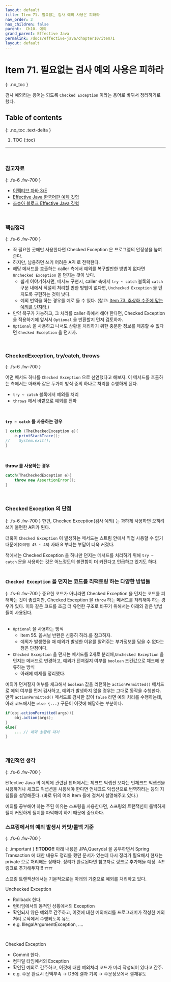 ```yaml
---
layout: default
title: Item 71. 필요없는 검사 예외 사용은 피하라
nav_order: 3
has_children: false
parent:  Ch10. 예외
grand_parent: Effective Java
permalink: /docs/effective-java/chapter10/item71
layout: default
---
```




# Item 71. 필요없는 검사 예외 사용은 피하라
{: .no_toc }

검사 예외라는 용어는 되도록 `Checked Exception` 이라는 용어로 바꿔서 정리하기로 했다.<br>

## Table of contents
{: .no_toc .text-delta }

1. TOC
{:toc}

---

<br>

### 참고자료
{: .fs-6 .fw-700 }

- [이펙티브 자바 3/E](http://www.yes24.com/Product/Goods/65551284)
- [Effective Java 한국어판 예제 깃헙](https://github.com/WegraLee)
- [조슈아 블로크 Effective Java 깃헙](https://github.com/jbloch/effective-java-3e-source-code/tree/master/src/effectivejava)
  <br>

<br>



### 핵심정리
{: .fs-6 .fw-700 }

- 꼭 필요한 곳에만 사용한다면 Checked Exception 은 프로그램의 안정성을 높여준다.
- 하지만, 남용하면 쓰기 어려운 API 로 전락한다.
- 해당 메서드를 호출하는 caller 측에서 예외를 복구할만한 방법이 없다면 `Unchecked Exception` 을 던지는 것이 낫다.
  - 쉽게 이야기하자면, 메서드 구현시, caller 측에서 `try ~ catch`  블록의 `catch` 구문 내에서 적절히 처리할 만한 방법이 없다면, `Unchecked Exception` 을 던지도록 구현하는 것이 낫다.
  - 예외 번역을 하는 경우를 예로 들 수 있다. (참고: [Item 73. 추상화 수준에 맞는 예외를 던지라.](https://github.com/soon-good/study-effective-java-3rd/blob/develop/ITEM-73-%EC%B6%94%EC%83%81%ED%99%94-%EC%88%98%EC%A4%80%EC%97%90-%EB%A7%9E%EB%8A%94-%EC%98%88%EC%99%B8%EB%A5%BC-%EB%8D%98%EC%A7%80%EB%9D%BC.md))
- 만약 복구가 가능하고, 그 처리를 caller 측에서 해야 한다면, Checked Exception 을 적용하기에 앞서서 `Optional` 을 반환할지 먼저 검토하자.
- `Optional` 을 사용하고 나서도 상황을 처리하기 위한 충분한 정보를 제공할 수 없다면 `Checked Exception` 을 던지자.
<br>

### CheckedException, try/catch, throws
{: .fs-6 .fw-700 }

어떤 메서드 하나를 `Checked Exception` 으로 선언했다고 해보자. 이 메서드를 호출하는 측에서는 아래와 같은 두가지 방식 중의 하나로 처리를 수행하게 된다.

- `try ~ catch` 블록에서 예외를 처리
- `throws` 해서 바깥으로 예외를 전파

<br>

**`try ~ catch` 를 사용하는 경우**

```java
} catch (TheCheckedException e){
    e.printStackTrace();
//    System.exit();
}
```

<br>

**throw 를 사용하는 경우**

```java
catch(TheCheckedException e){
    throw new AssertionError();
}
```

<br>

### Checked Exception 의 단점
{: .fs-6 .fw-700 }
한편, Checked Exception(검사 예외) 는 과하게 사용하면 오히려 쓰기 불편한 API가 된다.<br>

더욱이 `Checked Exception` 이 발생하는 메서드는 스트림 안에서 직접 사용할 수 없기 때문에(`아이템 45 ~ 48`) 자바 8 부터는 부담이 더욱 커졌다.<br>

책에서는 Checked Exception 을 하나만 던지는 메서드를 처리하기 위해 `try ~ catch` 문을 사용하는 것은 어느정도의 불편함이 더 커진다고 언급하고 있기도 하다.<br>
<br>


### `Checked Exception` 을 던지는 코드를 리팩토링 하는 다양한 방법들
{: .fs-6 .fw-700 }
중요한 코드가 아니라면 Checked Exception 을 던지는 코드를 피해하는 것이 좋겠지만, Checked Exception 을 `throw` 하는 메서드를 처리해야 하는 경우가 있다. 이와 같은 코드를 조금 더 유연한 구조로 바꾸기 위해서는 아래와 같은 방법들이 사용된다.<br>
<br>
- `Optional` 을 사용하는 방식
  - Item 55. 옵셔널 반환은 신중히 하라.를 참고하자.
  - 예외가 발생했을 때 예외가 발생한 이유를 알려주는 부가정보를 담을 수 없다는 점은 단점이다.
- `Checked Exception` 을 던지는 메서드를 2개로 분리해,`Unchecked Exception` 을 던지는 메서드로 변경하고, 예외가 던져질지 여부를 `boolean` 조건값으로 체크해 분류하는 방식
  - 아래에 예제를 정리했다.

예외가 던져질지 여부를 체크해서 `boolean` 값을 리턴하는 `actionPermitted()` 메서드로 예외 여부를 먼저 검사하고, 예외가 발생하지 않을 경우는 그대로 동작을 수행한다. 만약 `actionPermitted()` 메서드로 검사한 값이 `false` 라면 예외 처리를 수행하는데, 아래 코드에서는 `else {...}` 구문이 이것에 해당하는 부분이다.<br>

```java
if(obj.actionPermitted(args)){
    obj.action(args);
}
else{
    ... // 예외 상황에 대처
}
```
<br>

### 개인적인 생각
{: .fs-6 .fw-700 }

Effective Java 의 예외에 관련된 챕터에서는 체크드 익셉션 보다는 언체크드 익셉션을 사용하거나 체크드 익셉션을 사용해야 한다면 언체크드 익셉션으로 번역하라는 등의 지침들을 설명해준다. (바로 뒤의 여러 Item 들에 걸쳐서 설명해주고 있다.)

예외를 공부해야 하는 주된 이유는 스프링을 사용한다면, 스프링의 트랜잭션이 롤백하게 될지 커밋하게 될지를 파악해야 하기 때문에 중요하다.
<br>

### 스프링에서의 예외 발생시 커밋/롤백 기준
{: .fs-6 .fw-700 }

{: .important } 
**!!TODO!!** 아래 내용은 JPA,Querydsl 을 공부하면서 Spring Transaction 에 대한 내용도 정리를 했던 문서가 있는데 다시 정리가 필요해서 현재는 private 으로 처리해둔 상태다. 정리가 완료된다면 참고자료 링크로 추가해둘 예정. 꼭!! 링크로 추가해두자!!! ㅠㅠ
<BR>

스프링 트랜잭션에서는 기본적으로는 아래의 기준으로 예외를 처리하고 있다.<br>

Unchecked Exception 
- Rollback 한다.
- 런타임에서의 동적인 상횡에서의 Exception
- 확인되지 않은 예외로 간주하고, 이것에 대한 예외처리를 프로그래머가 작성한 예외처리 로직에서 수행되도록 유도
- e.g. IllegalArgumentException, ....
<br>

Checked Exception 
- Commit 한다.
- 컴파일 타임에서의 Exception
- 확인된 예외로 간주하고, 이것에 대한 예외처리 코드가 미리 작성되어 있다고 간주.
- e.g. 주문 완료시 잔액부족 → DB에 결과 기록 → 주문정보에서 결재유도


